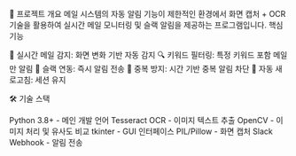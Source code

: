 🎯 프로젝트 개요
메일 시스템의 자동 알림 기능이 제한적인 환경에서 화면 캡처 + OCR 기술을 활용하여 실시간 메일 모니터링 및 슬랙 알림을 제공하는 프로그램입니다.
핵심 기능

📧 실시간 메일 감지: 화면 변화 기반 자동 감지
🔍 키워드 필터링: 특정 키워드 포함 메일만 알림
📢 슬랙 연동: 즉시 알림 전송
🎯 중복 방지: 시간 기반 중복 알림 차단
🔄 자동 새로고침: 세션 유지

🛠️ 기술 스택

Python 3.8+ - 메인 개발 언어
Tesseract OCR - 이미지 텍스트 추출
OpenCV - 이미지 처리 및 유사도 비교
tkinter - GUI 인터페이스
PIL/Pillow - 화면 캡처
Slack Webhook - 알림 전송
